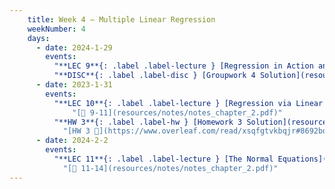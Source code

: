 ```yaml
---
    title: Week 4 – Multiple Linear Regression
    weekNumber: 4
    days:
      - date: 2024-1-29
        events:
          "**LEC 9**{: .label .label-lecture } [Regression in Action and Linear Algebra Review](resources/lecture/lec09.pdf) [✏️](resources/lecture/lec09-marked.pdf) [👩‍💻](http://datahub.ucsd.edu/user-redirect/git-sync?repo=https://github.com/dsc-courses/dsc40a-2023-sp&subPath=resources/lecture/lec09/lec09.ipynb) ":
          "**DISC**{: .label .label-disc } [Groupwork 4 Solution](resources/groupwork/groupwork4_solution.pdf)":
      - date: 2023-1-31
        events:
          "**LEC 10**{: .label .label-lecture } [Regression via Linear Algebra](resources/lecture/lec10.pdf) [✏️](resources/lecture/lec10-marked.pdf) [👩‍💻](http://datahub.ucsd.edu/user-redirect/git-sync?repo=https://github.com/dsc-courses/dsc40a-2023-sp&subPath=resources/lecture/lec10/lec10.ipynb)":
              "[📖 9-11](resources/notes/notes_chapter_2.pdf)"
          "**HW 3**{: .label .label-hw } [Homework 3 Solution](resources/homework/hw3/homework3_solution.pdf)":
            "[HW 3 🍃](https://www.overleaf.com/read/xsqfgtvkbqjr#8692bd)"
      - date: 2024-2-2
        events:
          "**LEC 11**{: .label .label-lecture } [The Normal Equations](resources/lecture/lec11.pdf) [✏️](resources/lecture/lec11-marked.pdf)":
            "[📖 11-14](resources/notes/notes_chapter_2.pdf)"
---
```

